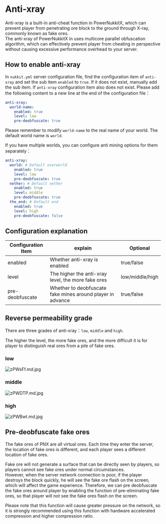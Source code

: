 # Anti-xray

Anti-xray is a built-in anti-cheat function in PowerNukkitX, which can prevent player from penetrating ore block to the ground through X-ray, commonly known as fake ores.  
The anti-xray of PowerNukkitX in uses multicore parallel obfuscation algorithm, which can effectively prevent player from cheating in perspective without causing excessive performance overhead to your server.  

## How to enable anti-xray

In `nukkit.yml` server configuration file, find the configuration item of `anti-xray` and set the sub item `enabled` to `true`. If it does not exist, manually add the sub item.
If `anti-xray` configuration item also does not exist. Please add the following content to a new line at the end of the configuration file：

```yaml
anti-xray:
  world-name:
    enabled: true
    level: low
    pre-deobfuscate: true
```

Please remember to modify `world-name` to the real name of your world. The default world name is `world`.

If you have multiple worlds, you can configure anti mining options for them separately：

```yaml
anti-xray:
  world: # Default overworld
    enabled: true
    level: low
    pre-deobfuscate: true
  nether: # Default nether
    enabled: true
    level: middle
    pre-deobfuscate: true
  the_end: # Default end
    enabled: true
    level: high
    pre-deobfuscate: false
```

## Configuration explanation

| Configuration Item | explain                                                    | Optional        |
|--------------------|------------------------------------------------------------|-----------------|
| enabled            | Whether anti-xray is enabled                               | true/false      |
| level              | The higher the anti-xray level, the more fake ores         | low/middle/high |
| pre-deobfuscate    | Whether to deobfuscate fake mines around player in advance | true/false      |

## Reverse permeability grade  

There are three grades of anti-xray：`low`, `middle` and `high`.  

The higher the level, the more fake ores, and the more difficult it is for player to distinguish real ores from a pile of fake ores.  

### low  

![zPWsFf.md.jpg](https://s1.ax1x.com/2022/11/12/zPWsFf.md.jpg)

### middle

![zPWDTP.md.jpg](https://s1.ax1x.com/2022/11/12/zPWDTP.md.jpg)

### high

![zPWBwt.md.jpg](https://s1.ax1x.com/2022/11/12/zPWBwt.md.jpg)

## Pre-deobfuscate fake ores  

The fake ores of PNX are all virtual ores. Each time they enter the server, the location of fake ores is different, and each player sees a different location of fake ores.  

Fake ore will not generate a surface that can be directly seen by players, so players cannot see fake ores under normal circumstances.  
However, when the server network connection is poor, if the player destroys the block quickly, he will see the fake ore flash on the screen, which will affect the game experience.
Therefore, we can pre deobfuscate the fake ores around player by enabling the function of pre-eliminating fake ores, so that player will not see the fake ores flash on the screen.  

Please note that this function will cause greater pressure on the network, so it is strongly recommended using this function with hardware accelerated compression and higher compression ratio.
